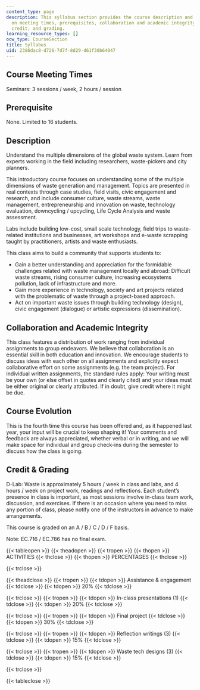 ```yaml
---
content_type: page
description: This syllabus section provides the course description and information
  on meeting times, prerequisites, collaboration and academic integrity, course evolution,
  credit, and grading.
learning_resource_types: []
ocw_type: CourseSection
title: Syllabus
uid: 2386dac8-d726-7d7f-8d29-d61f30b64047
---
```


Course Meeting Times
--------------------

Seminars: 3 sessions / week, 2 hours / session

Prerequisite
------------

None. Limited to 16 students.

Description
-----------

Understand the multiple dimensions of the global waste system. Learn from experts working in the field including researchers, waste-pickers and city planners.

This introductory course focuses on understanding some of the multiple dimensions of waste generation and management. Topics are presented in real contexts through case studies, field visits, civic engagement and research, and include consumer culture, waste streams, waste management, entrepreneurship and innovation on waste, technology evaluation, downcycling / upcycling, Life Cycle Analysis and waste assessment.

Labs include building low-cost, small scale technology, field trips to waste-related institutions and businesses, art workshops and e-waste scrapping taught by practitioners, artists and waste enthusiasts.

This class aims to build a community that supports students to:

*   Gain a better understanding and appreciation for the formidable challenges related with waste management locally and abroad: Difficult waste streams, rising consumer culture, increasing ecosystems pollution, lack of infrastructure and more.
*   Gain more experience in technology, society and art projects related with the problematic of waste through a project-based approach.
*   Act on important waste issues through building technology (design), civic engagement (dialogue) or artistic expressions (dissemination).

Collaboration and Academic Integrity
------------------------------------

This class features a distribution of work ranging from individual assignments to group endeavors. We believe that collaboration is an essential skill in both education and innovation. We encourage students to discuss ideas with each other on all assignments and explicitly expect collaborative effort on some assignments (e.g. the team project). For individual written assignments, the standard rules apply: Your writing must be your own (or else offset in quotes and clearly cited) and your ideas must be either original or clearly attributed. If in doubt, give credit where it might be due.

Course Evolution
----------------

This is the fourth time this course has been offered and, as it happened last year, your input will be crucial to keep shaping it! Your comments and feedback are always appreciated, whether verbal or in writing, and we will make space for individual and group check-ins during the semester to discuss how the class is going.

Credit & Grading
----------------

D-Lab: Waste is approximately 5 hours / week in class and labs, and 4 hours / week on project work, readings and reflections. Each student’s presence in class is important, as most sessions involve in-class team work, discussion, and exercises. If there is an occasion where you need to miss any portion of class, please notify one of the instructors in advance to make arrangements.

This course is graded on an A / B / C / D / F basis.

Note: EC.716 / EC.786 has no final exam.

{{< tableopen >}}
{{< theadopen >}}
{{< tropen >}}
{{< thopen >}}
ACTIVITIES
{{< thclose >}}
{{< thopen >}}
PERCENTAGES
{{< thclose >}}

{{< trclose >}}

{{< theadclose >}}
{{< tropen >}}
{{< tdopen >}}
Assistance & engagement
{{< tdclose >}}
{{< tdopen >}}
20%
{{< tdclose >}}

{{< trclose >}}
{{< tropen >}}
{{< tdopen >}}
In-class presentations (1)
{{< tdclose >}}
{{< tdopen >}}
20%
{{< tdclose >}}

{{< trclose >}}
{{< tropen >}}
{{< tdopen >}}
Final project
{{< tdclose >}}
{{< tdopen >}}
30%
{{< tdclose >}}

{{< trclose >}}
{{< tropen >}}
{{< tdopen >}}
Reflection writings (3)
{{< tdclose >}}
{{< tdopen >}}
15%
{{< tdclose >}}

{{< trclose >}}
{{< tropen >}}
{{< tdopen >}}
Waste tech designs (3)
{{< tdclose >}}
{{< tdopen >}}
15%
{{< tdclose >}}

{{< trclose >}}

{{< tableclose >}}